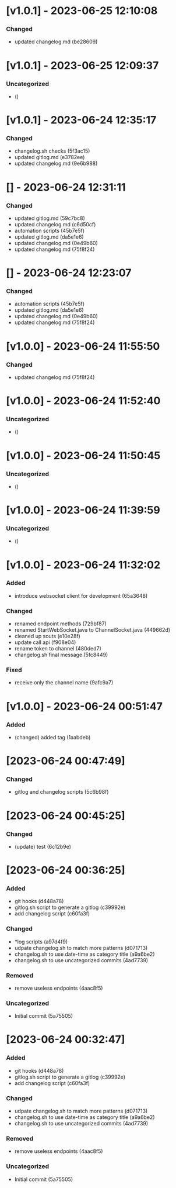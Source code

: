 # [v1.0.1] - 2023-06-25 12:10:08

### Changed

-  updated changelog.md (be28609)

# [v1.0.1] - 2023-06-25 12:09:37

### Uncategorized

-  ()

# [v1.0.1] - 2023-06-24 12:35:17

### Changed

-  changelog.sh checks (5f3ac15)
-  updated gitlog.md (e3782ee)
-  updated changelog.md (9e6b988)

# [] - 2023-06-24 12:31:11

### Changed

-  updated gitlog.md (59c7bc8)
-  updated changelog.md (c6d50cf)
-  automation scripts (45b7e5f)
-  updated gitlog.md (da5e1e6)
-  updated changelog.md (0e49b60)
-  updated changelog.md (75f8f24)

# [] - 2023-06-24 12:23:07

### Changed

-  automation scripts (45b7e5f)
-  updated gitlog.md (da5e1e6)
-  updated changelog.md (0e49b60)
-  updated changelog.md (75f8f24)

# [v1.0.0] - 2023-06-24 11:55:50

### Changed

-  updated changelog.md (75f8f24)

# [v1.0.0] - 2023-06-24 11:52:40

### Uncategorized

-  ()

# [v1.0.0] - 2023-06-24 11:50:45

### Uncategorized

-  ()

# [v1.0.0] - 2023-06-24 11:39:59

### Uncategorized

-  ()

# [v1.0.0] - 2023-06-24 11:32:02

### Added

-  introduce websocket client for development (65a3648)

### Changed

-  renamed endpoint methods (729bf87)
-  renamed StartWebSocket.java to ChannelSocket.java (449662d)
-  cleaned up souts (e10e28f)
-  update call api (f908e04)
-  rename token to channel (480ded7)
-  changelog.sh final message (5fc8449)

### Fixed

-  receive only the channel name (9afc9a7)

# [v1.0.0] - 2023-06-24 00:51:47

### Added

- (changed) added tag (1aabdeb)

# [2023-06-24 00:47:49]

### Changed

-  gitlog and changelog scripts (5c6b98f)

# [2023-06-24 00:45:25]

### Changed

- (update) test (6c12b9e)

# [2023-06-24 00:36:25]

### Added

-  git hooks (d448a78)
-  gitlog.sh script to generate a gitlog (c39992e)
- add changelog script (c60fa3f)

### Changed

-  *log scripts (a97d4f9)
- udpate changelog.sh to match more patterns (d071713)
-  changelog.sh to use date-time as category title (a9a6be2)
-  changelog.sh to use uncategorized commits (4ad7739)

### Removed

- remove useless endpoints (4aac8f5)

### Uncategorized

- Initial commit (5a75505)

# [2023-06-24 00:32:47]

### Added

-  git hooks (d448a78)
-  gitlog.sh script to generate a gitlog (c39992e)
- add changelog script (c60fa3f)
### Changed

- udpate changelog.sh to match more patterns (d071713)
-  changelog.sh to use date-time as category title (a9a6be2)
-  changelog.sh to use uncategorized commits (4ad7739)
### Removed

- remove useless endpoints (4aac8f5)
### Uncategorized

- Initial commit (5a75505)
